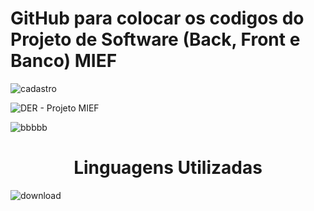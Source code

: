 <h1><b>GitHub para colocar os codigos do Projeto de Software (Back, Front e Banco) MIEF</b></h1>

![cadastro](https://github.com/user-attachments/assets/503c8469-0d85-47de-a47e-fbcda1619cd3)

![DER - Projeto MIEF](https://github.com/user-attachments/assets/a39bbeae-d593-4c97-b0a2-47c7e29ef92b)


![bbbbb](https://github.com/user-attachments/assets/feee7b7f-4724-484b-bba2-763c499f4c9e)

<center><h1><b>Linguagens Utilizadas</b></h1></center>

![download](https://github.com/user-attachments/assets/05910839-827c-4d8e-ae91-1e1cd15d4b3c)
